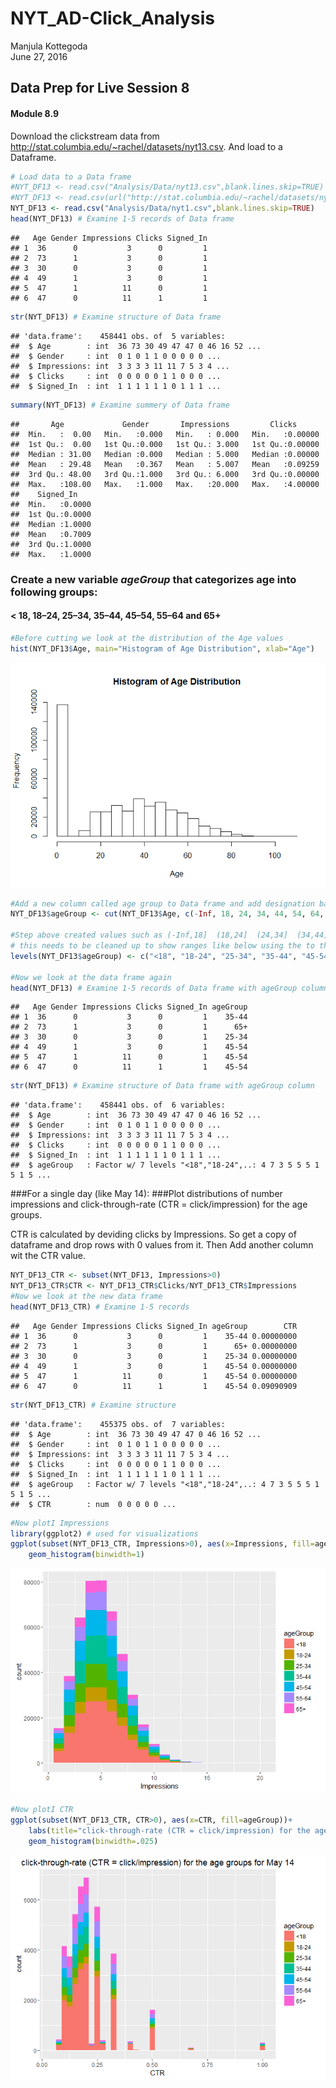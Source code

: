 # NYT_AD-Click_Analysis
Manjula Kottegoda  
June 27, 2016  



## Data Prep for Live Session 8
#### Module 8.9

Download the clickstream data from <http://stat.columbia.edu/~rachel/datasets/nyt13.csv>. And load to a Dataframe.


```r
# Load data to a Data frame
#NYT_DF13 <- read.csv("Analysis/Data/nyt13.csv",blank.lines.skip=TRUE)
#NYT_DF13 <- read.csv(url("http://stat.columbia.edu/~rachel/datasets/nyt1.csv"))
NYT_DF13 <- read.csv("Analysis/Data/nyt1.csv",blank.lines.skip=TRUE)
head(NYT_DF13) # Examine 1-5 records of Data frame
```

```
##   Age Gender Impressions Clicks Signed_In
## 1  36      0           3      0         1
## 2  73      1           3      0         1
## 3  30      0           3      0         1
## 4  49      1           3      0         1
## 5  47      1          11      0         1
## 6  47      0          11      1         1
```

```r
str(NYT_DF13) # Examine structure of Data frame
```

```
## 'data.frame':	458441 obs. of  5 variables:
##  $ Age        : int  36 73 30 49 47 47 0 46 16 52 ...
##  $ Gender     : int  0 1 0 1 1 0 0 0 0 0 ...
##  $ Impressions: int  3 3 3 3 11 11 7 5 3 4 ...
##  $ Clicks     : int  0 0 0 0 0 1 1 0 0 0 ...
##  $ Signed_In  : int  1 1 1 1 1 1 0 1 1 1 ...
```

```r
summary(NYT_DF13) # Examine summery of Data frame
```

```
##       Age             Gender       Impressions         Clicks       
##  Min.   :  0.00   Min.   :0.000   Min.   : 0.000   Min.   :0.00000  
##  1st Qu.:  0.00   1st Qu.:0.000   1st Qu.: 3.000   1st Qu.:0.00000  
##  Median : 31.00   Median :0.000   Median : 5.000   Median :0.00000  
##  Mean   : 29.48   Mean   :0.367   Mean   : 5.007   Mean   :0.09259  
##  3rd Qu.: 48.00   3rd Qu.:1.000   3rd Qu.: 6.000   3rd Qu.:0.00000  
##  Max.   :108.00   Max.   :1.000   Max.   :20.000   Max.   :4.00000  
##    Signed_In     
##  Min.   :0.0000  
##  1st Qu.:0.0000  
##  Median :1.0000  
##  Mean   :0.7009  
##  3rd Qu.:1.0000  
##  Max.   :1.0000
```


###  Create a new variable ___ageGroup___ that categorizes age into following groups: 

####    < 18, 18–24, 25–34, 35–44, 45–54, 55–64 and 65+


```r
#Before cutting we look at the distribution of the Age values
hist(NYT_DF13$Age, main="Histogram of Age Distribution", xlab="Age")
```

![](NYT_AD-Click_Analysis_files/figure-html/unnamed-chunk-2-1.png)<!-- -->

```r
#Add a new column called age group to Data frame and add designation based on the age intervals
NYT_DF13$ageGroup <- cut(NYT_DF13$Age, c(-Inf, 18, 24, 34, 44, 54, 64, Inf))

#Step above created values such as (-Inf,18]  (18,24]  (24,34]  (34,44]  (44,54]  (54,64]  (64, Inf]  
# this needs to be cleaned up to show ranges like below using the to the levels attribute of a variable
levels(NYT_DF13$ageGroup) <- c("<18", "18-24", "25-34", "35-44", "45-54", "55-64", "65+")

#Now we look at the data frame again
head(NYT_DF13) # Examine 1-5 records of Data frame with ageGroup column
```

```
##   Age Gender Impressions Clicks Signed_In ageGroup
## 1  36      0           3      0         1    35-44
## 2  73      1           3      0         1      65+
## 3  30      0           3      0         1    25-34
## 4  49      1           3      0         1    45-54
## 5  47      1          11      0         1    45-54
## 6  47      0          11      1         1    45-54
```

```r
str(NYT_DF13) # Examine structure of Data frame with ageGroup column
```

```
## 'data.frame':	458441 obs. of  6 variables:
##  $ Age        : int  36 73 30 49 47 47 0 46 16 52 ...
##  $ Gender     : int  0 1 0 1 1 0 0 0 0 0 ...
##  $ Impressions: int  3 3 3 3 11 11 7 5 3 4 ...
##  $ Clicks     : int  0 0 0 0 0 1 1 0 0 0 ...
##  $ Signed_In  : int  1 1 1 1 1 1 0 1 1 1 ...
##  $ ageGroup   : Factor w/ 7 levels "<18","18-24",..: 4 7 3 5 5 5 1 5 1 5 ...
```

###For a single day (like May 14):
###Plot distributions of number impressions and click-through-rate (CTR = click/impression) for the age groups.

CTR is calculated by deviding clicks by Impressions. So get a copy of dataframe and drop rows with 0 values from it. Then Add another column wit the CTR value.


```r
NYT_DF13_CTR <- subset(NYT_DF13, Impressions>0)
NYT_DF13_CTR$CTR <- NYT_DF13_CTR$Clicks/NYT_DF13_CTR$Impressions
#Now we look at the new data frame 
head(NYT_DF13_CTR) # Examine 1-5 records
```

```
##   Age Gender Impressions Clicks Signed_In ageGroup        CTR
## 1  36      0           3      0         1    35-44 0.00000000
## 2  73      1           3      0         1      65+ 0.00000000
## 3  30      0           3      0         1    25-34 0.00000000
## 4  49      1           3      0         1    45-54 0.00000000
## 5  47      1          11      0         1    45-54 0.00000000
## 6  47      0          11      1         1    45-54 0.09090909
```

```r
str(NYT_DF13_CTR) # Examine structure
```

```
## 'data.frame':	455375 obs. of  7 variables:
##  $ Age        : int  36 73 30 49 47 47 0 46 16 52 ...
##  $ Gender     : int  0 1 0 1 1 0 0 0 0 0 ...
##  $ Impressions: int  3 3 3 3 11 11 7 5 3 4 ...
##  $ Clicks     : int  0 0 0 0 0 1 1 0 0 0 ...
##  $ Signed_In  : int  1 1 1 1 1 1 0 1 1 1 ...
##  $ ageGroup   : Factor w/ 7 levels "<18","18-24",..: 4 7 3 5 5 5 1 5 1 5 ...
##  $ CTR        : num  0 0 0 0 0 ...
```

```r
#Now plotI Impressions
library(ggplot2) # used for visualizations
ggplot(subset(NYT_DF13_CTR, Impressions>0), aes(x=Impressions, fill=ageGroup))+
    geom_histogram(binwidth=1)
```

![](NYT_AD-Click_Analysis_files/figure-html/unnamed-chunk-3-1.png)<!-- -->

```r
#Now plotI CTR
ggplot(subset(NYT_DF13_CTR, CTR>0), aes(x=CTR, fill=ageGroup))+
    labs(title="click-through-rate (CTR = click/impression) for the age groups for May 14")+
    geom_histogram(binwidth=.025)
```

![](NYT_AD-Click_Analysis_files/figure-html/unnamed-chunk-3-2.png)<!-- -->
